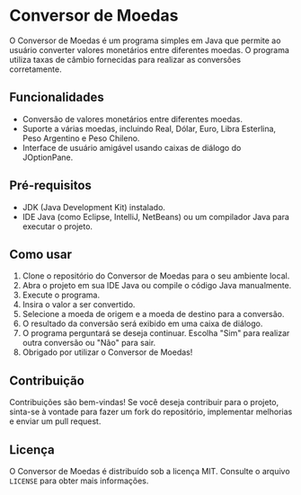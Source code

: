 # Conversor de Moedas

O Conversor de Moedas é um programa simples em Java que permite ao usuário converter valores monetários entre diferentes moedas. O programa utiliza taxas de câmbio fornecidas para realizar as conversões corretamente.

## Funcionalidades

- Conversão de valores monetários entre diferentes moedas.
- Suporte a várias moedas, incluindo Real, Dólar, Euro, Libra Esterlina, Peso Argentino e Peso Chileno.
- Interface de usuário amigável usando caixas de diálogo do JOptionPane.

## Pré-requisitos

- JDK (Java Development Kit) instalado.
- IDE Java (como Eclipse, IntelliJ, NetBeans) ou um compilador Java para executar o projeto.

## Como usar

1. Clone o repositório do Conversor de Moedas para o seu ambiente local.
2. Abra o projeto em sua IDE Java ou compile o código Java manualmente.
3. Execute o programa.
4. Insira o valor a ser convertido.
5. Selecione a moeda de origem e a moeda de destino para a conversão.
6. O resultado da conversão será exibido em uma caixa de diálogo.
7. O programa perguntará se deseja continuar. Escolha "Sim" para realizar outra conversão ou "Não" para sair.
8. Obrigado por utilizar o Conversor de Moedas!

## Contribuição

Contribuições são bem-vindas! Se você deseja contribuir para o projeto, sinta-se à vontade para fazer um fork do repositório, implementar melhorias e enviar um pull request.

## Licença

O Conversor de Moedas é distribuído sob a licença MIT. Consulte o arquivo `LICENSE` para obter mais informações.

